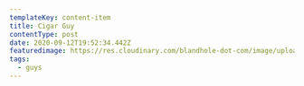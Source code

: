```yaml
---
templateKey: content-item
title: Cigar Guy
contentType: post
date: 2020-09-12T19:52:34.442Z
featuredimage: https://res.cloudinary.com/blandhole-dot-com/image/upload/t_default%20image/v1608669290/Guys_-_Cigar_mgigog.jpg
tags:
  - guys
---
```

